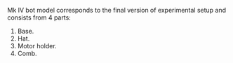 Mk IV bot model corresponds to the final version of experimental setup and consists from 4 parts:
1. Base.
2. Hat.
3. Motor holder.
4. Comb.

